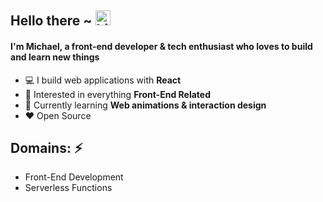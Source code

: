 ## Hello there ~ <img src="https://user-images.githubusercontent.com/1303154/88677602-1635ba80-d120-11ea-84d8-d263ba5fc3c0.gif" width="24px" alt="hi">

#### I'm Michael, a front-end developer & tech enthusiast who loves to build and learn new things


-   :computer: I build web applications with **React**
-   :monocle_face: Interested in everything **Front-End Related**
-   :seedling: Currently learning **Web animations & interaction design**
-   :heart: Open Source


## Domains: ⚡
- Front-End Development
- Serverless Functions
